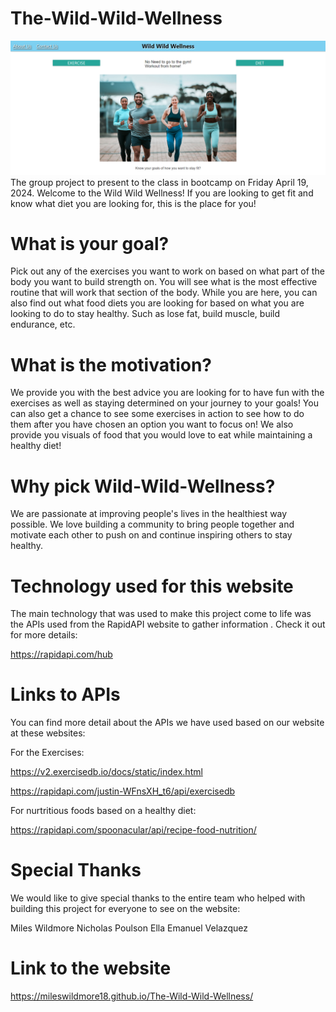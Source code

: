 # The-Wild-Wild-Wellness

![alt text](<Wild Wild Wellness screenshot.png>)
The group project to present to the class in bootcamp on Friday April 19, 2024.
Welcome to the Wild Wild Wellness!
If you are looking to get fit and know what diet you are looking for, this is the place for you!

# What is your goal?

Pick out any of the exercises you want to work on based on what part of the body you want to build strength on. You will see what is the most effective routine that will work that section of the body. While you are here, you can also find out what food diets you are looking for based on what you are looking to do to stay healthy. Such as lose fat, build muscle, build endurance, etc.

# What is the motivation?

We provide you with the best advice you are looking for to have fun with the exercises as well as staying determined on your journey to your goals! You can also get a chance to see some exercises in action to see how to do them after you have chosen an option you want to focus on! We also provide you visuals of food that you would love to eat while maintaining a healthy diet!

# Why pick Wild-Wild-Wellness?

We are passionate at improving people's lives in the healthiest way possible. We love building a community to bring people together and motivate each other to push on and continue inspiring others to stay healthy.

# Technology used for this website

The main technology that was used to make this project come to life was the APIs used from the RapidAPI website to gather information . Check it out for more details:

https://rapidapi.com/hub

# Links to APIs

You can find more detail about the APIs we have used based on our website at these websites:

For the Exercises: 

https://v2.exercisedb.io/docs/static/index.html

https://rapidapi.com/justin-WFnsXH_t6/api/exercisedb

For nurtritious foods based on a healthy diet:

https://rapidapi.com/spoonacular/api/recipe-food-nutrition/

# Special Thanks
We would like to give special thanks to the entire team who helped with building this project for everyone to see on the website:

Miles Wildmore
Nicholas Poulson
Ella
Emanuel Velazquez

# Link to the website

https://mileswildmore18.github.io/The-Wild-Wild-Wellness/